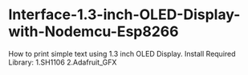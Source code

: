 # Interface-1.3-inch-OLED-Display-with-Nodemcu-Esp8266
How to print simple text using 1.3 inch OLED Display.
Install Required Library: 
  1.SH1106
  2.Adafruit_GFX
